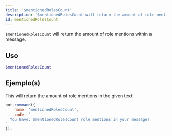 ```yaml
---
title: '$mentionedRolesCount'
description: '$mentionedRolesCount will return the amount of role mentions within a message.'
id: mentionedRolesCount
---
```


`$mentionedRolesCount` will return the amount of role mentions within a message.

## Uso

```php
$mentionedRolesCount
```

## Ejemplo(s)

This will return the amount of role mentions in the given text:

```javascript
bot.command({
    name: 'mentionedRolesCount',
    code: `
  You have: $mentionedRolesCount role mentions in your message!
`
});
```
